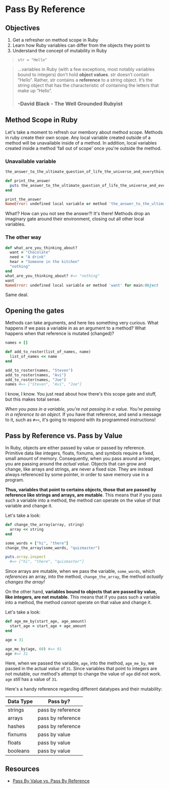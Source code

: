 # Pass By Reference

## Objectives

1. Get a refresher on method scope in Ruby
2. Learn how Ruby variables can differ from the objects they point to
3. Understand the concept of mutability in Ruby

> `str = "Hello"`

> ...variables in Ruby (with a few exceptions, most notably variables bound to integers) don’t hold __object values__. str doesn’t contain “Hello”. Rather, str contains a __reference__ to a string object. It’s the string object that has the characteristic of containing the letters that make up “Hello”.
> ### -David Black - The Well Grounded Rubyist

## Method Scope in Ruby
Let's take a moment to refresh our membory about method scope. Methods in ruby create their own scope. Any local variable created outside of a method will be unavailable inside of a method. In addition, local variables created inside a method 'fall out of scope' once you're outside the method.

### Unavailable variable

``` ruby
the_answer_to_the_ultimate_question_of_life_the_universe_and_everything = 42

def print_the_answer
  puts the_answer_to_the_ultimate_question_of_life_the_universe_and_everything
end

print_the_answer
NameError: undefined local variable or method 'the_answer_to_the_ultimate_question_of_life_the_universe_and_everything' for main:Object

```

What!? How can you not see the answer?! It's there!
Methods drop an imaginary gate around their environment, closing out all other local variables.

### The other way

``` ruby
def what_are_you_thinking_about?
  want = "Chocolate"
  need = "A drink"
  hear = "Someone in the kitchen"
  "nothing"
end
what_are_you_thinking_about? #=> "nothing"
want
NameError: undefined local variable or method 'want' for main:Object
```

Same deal.

## Opening the gates

Methods can take arguments, and here lies something very curious. What happens if we pass a variable in as an argument to a method? What happens when that reference is mutated (changed)?

``` ruby
names = []

def add_to_roster(list_of_names, name)
  list_of_names << name
end

add_to_roster(names, "Steven")
add_to_roster(names, "Avi")
add_to_roster(names, "Joe")
names #=> ["Steven", "Avi", "Joe"]
```

I know, I know. You just read about how there's this scope gate and stuff, but this makes total sense.

*When you pass in a variable, you're not passing in a value. You're passing in a reference to an object*. If you have that reference, and send a message to it, such as `#<<`, it's going to respond with its programmed instructions!

## Pass by Reference vs. Pass by Value

In Ruby, objects are either passed by value or passed by reference. Primitive data like integers, floats, fixnums, and symbols require a fixed, small amount of memory. Consequently, when you pass around an integer, you are passing around the *actual value*. Objects that can grow and change, like arrays and strings, are never a fixed size. They are instead always referenced by some pointer, in order to save memory use in a program.

**Thus, variables that point to certains objects, those that are passed by reference like strings and arrays, are mutable**. This means that if you pass such a variable into a method, the method can operate on the value of that variable and change it. 

Let's take a look: 

```ruby
def change_the_array(array, string)
  array << string
end

some_words = ["hi", "there"]
change_the_array(some_words, "quizmaster")

puts.array.inspect
  #=> ["hi", "there", "quizmaster"]

```

Since arrays are mutable, when we pass the variable, `some_words`, which *references* an array, into the method, `change_the_array`, the method *actually changes the array!*


On the other hand, **variables bound to objects that are passed by value, like integers, are not mutable.** This means that if you pass such a variable into a method, the method *cannot* operate on that value and change it. 

Let's take a look:

``` ruby
def age_me_by(start_age, age_amount)
  start_age = start_age + age_amount
end

age = 31

age_me_by(age, 60) #=> 91
age #=> 31
```

Here, when we passed the variable, `age`, into the method, `age_me_by`, we passed in the actual *value* of `31`. Since variables that point to integers are not mutable, our method's attempt to change the value of `age` did not work. `age` *still* has a value of `31`. 

Here's a handy reference regarding different datatypes and their mutability:

|Data Type|Pass by?|
|-------|------|
|strings|pass by reference|
|arrays|pass by reference|
|hashes|pass by reference|
|fixnums|pass by value|
|floats| pass by value|
|booleans| pass by value


## Resources

* [Pass By Value vs. Pass By Reference](http://ahimmelstoss.github.io/blog/2014/06/11/pass-by-value-vs-pass-by-reference-in-ruby/)
